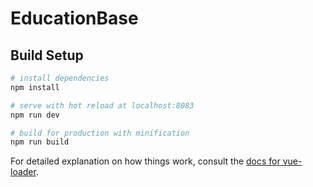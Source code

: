 # EducationBase

> 

## Build Setup

``` bash
# install dependencies
npm install

# serve with hot reload at localhost:8083
npm run dev

# build for production with minification
npm run build
```

For detailed explanation on how things work, consult the [docs for vue-loader](http://vuejs.github.io/vue-loader).
